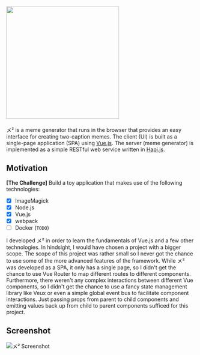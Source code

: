 # <img width=300 src="https://user-images.githubusercontent.com/39887645/42199120-81a46340-7e41-11e8-96a0-a04b0913d669.png">

メ² is a meme generator that runs in the browser that provides an easy interface for creating two-caption memes. The client (UI) is built as a single-page application (SPA) using [Vue.js](https://vuejs.org/). The server (meme generator) is implemented as a simple RESTful web service written in [Hapi.js](https://hapijs.com/).

## Motivation

**[The Challenge]** Build a toy application that makes use of the following technologies:

- [x] ImageMagick
- [x] Node.js
- [x] Vue.js
- [x] webpack
- [ ] Docker (`TODO`)

I developed メ² in order to learn the fundamentals of Vue.js and a few other technologies. In hindsight, I would have chosen a project with a bigger scope. The scope of this project was rather small so I never got the chance to use some of the more advanced features of the framework. While メ² was developed as a SPA, it only has a single page, so I didn't get the chance to use Vue Router to map different routes to different components. Furthermore, there weren't any complex interactions between different Vue components, so I didn't get the chance to use a fancy state management library like Veux or even a simple global event bus to facilitate component interactions. Just passing props from parent to child components and emitting values back up from child to parent components sufficed for this project.

## Screenshot

![メ² Screenshot](https://user-images.githubusercontent.com/39887645/42200181-ea4766b8-7e46-11e8-8817-2727bfe5c1f4.png)
